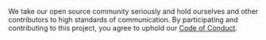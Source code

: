We take our open source community seriously and hold ourselves and other
contributors to high standards of communication. By participating and
contributing to this project, you agree to uphold our [Code of Conduct].

[Code of Conduct]: CODE-OF-CONDUCT.md